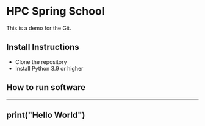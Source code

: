 # HPC Spring School
This is a demo for the Git.

## Install Instructions
 - Clone the repository
 - Install Python 3.9 or higher

## How to run software

--------------------
print("Hello World")
--------------------
